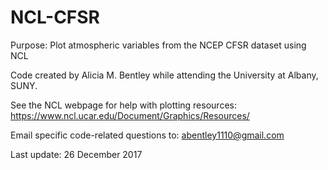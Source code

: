 # NCL-CFSR
Purpose: Plot atmospheric variables from the NCEP CFSR dataset using NCL

Code created by Alicia M. Bentley while attending the University at Albany, SUNY.

See the NCL webpage for help with plotting resources: https://www.ncl.ucar.edu/Document/Graphics/Resources/ 

Email specific code-related questions to: abentley1110@gmail.com

Last update: 26 December 2017

